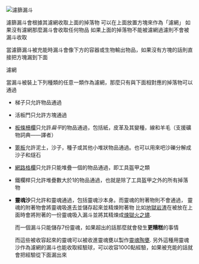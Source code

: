 ![濾篩漏斗](block:betterwithmods:single_machine@2)

濾篩漏斗會根據其濾網收取上面的掉落物
可以在上面放置方塊來作為「濾網」
如果沒有濾網那麼漏斗會收取任何物品
如果上面的掉落物不能被濾網過濾則不會被漏斗收取


當濾篩漏斗被充能時漏斗會像下方的容器或生物輸出物品，如果沒有方塊的話則直接把方塊漏到下面

濾網

當漏斗被裝上下列種類的任意一類作為濾網，那麼只有與下面相對應的掉落物可以通過

* 梯子只允許物品通過
* 活板門只允許方塊通過
* [板條柵欄](decoration.md)只允許*扁平*的物品通過，包括紙，皮革及其變種，線和羊毛（支援礦物詞典——譯者）
* [篦板](decoration.md)允許泥土，沙子，種子或其他小堆狀物品通過。也可以用來吧沙礫分解成沙子和燧石
* [網路格欄](decoration.md)只允許只能堆疊一個的物品通過，即工具盔甲之類
* 鐵欄桿只允許堆疊數大於1的物品通過，也就是除了工具盔甲之外的所有掉落物
* **靈魂沙**只允許和靈魂通過，包括靈魂沙本身。而靈魂的附著物則不會通過， 靈魂的附著物會將靈魂吸進去並儲存起來並精煉附著物
比如[地獄岩渣](../items/ground_netherrack.md)在被放在上面時會將附著的一份靈魂吸入漏斗並將其精煉成[煉獄火之燼](../items/hellfire_dust.md).

    而一個漏斗只能儲存7份靈魂，如果超出的話那麼就會發生**更糟糕**的事情

    而這些被收容起來的靈魂可以被收進靈魂甕以製作[靈魂陶甕](soul_urn.md). 
     另外這種用靈魂沙作為濾網的漏斗也能收取經驗球，可以收容1000點經驗，如果被充能的話就會把經驗從下面漏出來
 